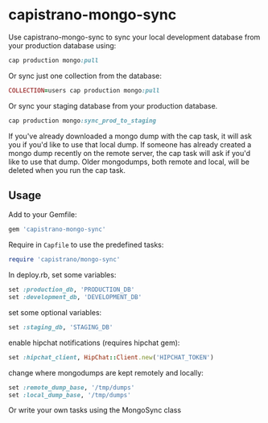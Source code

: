 # capistrano-mongo-sync

Use capistrano-mongo-sync to sync your local development database from
your production database using:

```ruby
cap production mongo:pull
```

Or sync just one collection from the database:

```ruby
COLLECTION=users cap production mongo:pull
```

Or sync your staging database from your production database.

```ruby
cap production mongo:sync_prod_to_staging
```

If you've already downloaded a mongo dump with the
cap task, it will ask you if you'd like to use that local dump.
If someone has already created a mongo dump recently on the remote server,
the cap task will ask if you'd like to use that dump.  Older mongodumps, both
remote and local, will be deleted when you run the cap task.  

## Usage
Add to your Gemfile:

```ruby
gem 'capistrano-mongo-sync'
```

Require in `Capfile` to use the predefined tasks:

```ruby
require 'capistrano/mongo-sync'
```

In deploy.rb, set some variables:

```ruby
set :production_db, 'PRODUCTION_DB'
set :development_db, 'DEVELOPMENT_DB'
```

set some optional variables:
```ruby
set :staging_db, 'STAGING_DB'
```

enable hipchat notifications (requires hipchat gem):
```ruby
set :hipchat_client, HipChat::Client.new('HIPCHAT_TOKEN')
```

change where mongodumps are kept remotely and locally:
```ruby
set :remote_dump_base, '/tmp/dumps'
set :local_dump_base, '/tmp/dumps'
```

Or write your own tasks using the MongoSync class
